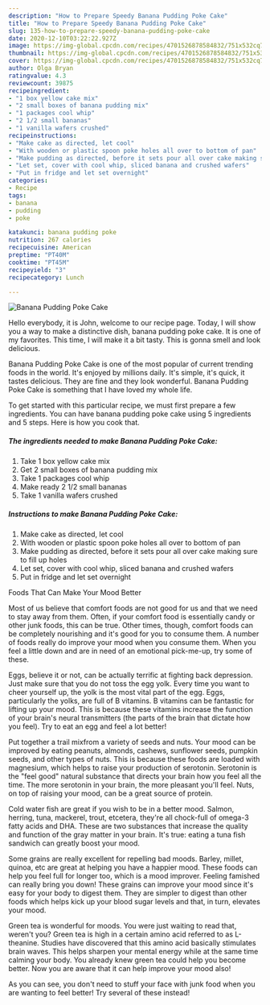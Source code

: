 ```yaml
---
description: "How to Prepare Speedy Banana Pudding Poke Cake"
title: "How to Prepare Speedy Banana Pudding Poke Cake"
slug: 135-how-to-prepare-speedy-banana-pudding-poke-cake
date: 2020-12-10T03:22:22.927Z
image: https://img-global.cpcdn.com/recipes/4701526878584832/751x532cq70/banana-pudding-poke-cake-recipe-main-photo.jpg
thumbnail: https://img-global.cpcdn.com/recipes/4701526878584832/751x532cq70/banana-pudding-poke-cake-recipe-main-photo.jpg
cover: https://img-global.cpcdn.com/recipes/4701526878584832/751x532cq70/banana-pudding-poke-cake-recipe-main-photo.jpg
author: Olga Bryan
ratingvalue: 4.3
reviewcount: 39875
recipeingredient:
- "1 box yellow cake mix"
- "2 small boxes of banana pudding mix"
- "1 packages cool whip"
- "2 1/2 small bananas"
- "1 vanilla wafers crushed"
recipeinstructions:
- "Make cake as directed, let cool"
- "With wooden or plastic spoon poke holes all over to bottom of pan"
- "Make pudding as directed, before it sets pour all over cake making sure to fill up holes"
- "Let set, cover with cool whip, sliced banana and crushed wafers"
- "Put in fridge and let set overnight"
categories:
- Recipe
tags:
- banana
- pudding
- poke

katakunci: banana pudding poke 
nutrition: 267 calories
recipecuisine: American
preptime: "PT40M"
cooktime: "PT45M"
recipeyield: "3"
recipecategory: Lunch

---
```



![Banana Pudding Poke Cake](https://img-global.cpcdn.com/recipes/4701526878584832/751x532cq70/banana-pudding-poke-cake-recipe-main-photo.jpg)

Hello everybody, it is John, welcome to our recipe page. Today, I will show you a way to make a distinctive dish, banana pudding poke cake. It is one of my favorites. This time, I will make it a bit tasty. This is gonna smell and look delicious.



Banana Pudding Poke Cake is one of the most popular of current trending foods in the world. It's enjoyed by millions daily. It's simple, it's quick, it tastes delicious. They are fine and they look wonderful. Banana Pudding Poke Cake is something that I have loved my whole life.


To get started with this particular recipe, we must first prepare a few ingredients. You can have banana pudding poke cake using 5 ingredients and 5 steps. Here is how you cook that.

<!--inarticleads1-->

##### The ingredients needed to make Banana Pudding Poke Cake:

1. Take 1 box yellow cake mix
1. Get 2 small boxes of banana pudding mix
1. Take 1 packages cool whip
1. Make ready 2 1/2 small bananas
1. Take 1 vanilla wafers crushed




<!--inarticleads2-->

##### Instructions to make Banana Pudding Poke Cake:

1. Make cake as directed, let cool
1. With wooden or plastic spoon poke holes all over to bottom of pan
1. Make pudding as directed, before it sets pour all over cake making sure to fill up holes
1. Let set, cover with cool whip, sliced banana and crushed wafers
1. Put in fridge and let set overnight




Foods That Can Make Your Mood Better


Most of us believe that comfort foods are not good for us and that we need to stay away from them. Often, if your comfort food is essentially candy or other junk foods, this can be true. Other times, though, comfort foods can be completely nourishing and it's good for you to consume them. A number of foods really do improve your mood when you consume them. When you feel a little down and are in need of an emotional pick-me-up, try some of these.

Eggs, believe it or not, can be actually terrific at fighting back depression. Just make sure that you do not toss the egg yolk. Every time you want to cheer yourself up, the yolk is the most vital part of the egg. Eggs, particularly the yolks, are full of B vitamins. B vitamins can be fantastic for lifting up your mood. This is because these vitamins increase the function of your brain's neural transmitters (the parts of the brain that dictate how you feel). Try to eat an egg and feel a lot better!

Put together a trail mixfrom a variety of seeds and nuts. Your mood can be improved by eating peanuts, almonds, cashews, sunflower seeds, pumpkin seeds, and other types of nuts. This is because these foods are loaded with magnesium, which helps to raise your production of serotonin. Serotonin is the "feel good" natural substance that directs your brain how you feel all the time. The more serotonin in your brain, the more pleasant you'll feel. Nuts, on top of raising your mood, can be a great source of protein.

Cold water fish are great if you wish to be in a better mood. Salmon, herring, tuna, mackerel, trout, etcetera, they're all chock-full of omega-3 fatty acids and DHA. These are two substances that increase the quality and function of the gray matter in your brain. It's true: eating a tuna fish sandwich can greatly boost your mood. 

Some grains are really excellent for repelling bad moods. Barley, millet, quinoa, etc are great at helping you have a happier mood. These foods can help you feel full for longer too, which is a mood improver. Feeling famished can really bring you down! These grains can improve your mood since it's easy for your body to digest them. They are simpler to digest than other foods which helps kick up your blood sugar levels and that, in turn, elevates your mood.

Green tea is wonderful for moods. You were just waiting to read that, weren't you? Green tea is high in a certain amino acid referred to as L-theanine. Studies have discovered that this amino acid basically stimulates brain waves. This helps sharpen your mental energy while at the same time calming your body. You already knew green tea could help you become better. Now you are aware that it can help improve your mood also!

As you can see, you don't need to stuff your face with junk food when you are wanting to feel better! Try several of these instead!

